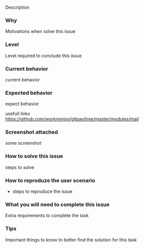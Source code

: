 Description 

### Why
Motivations when solve this issue

### Level
Level required to conclude this issue

### Current behavior
current behavior

### Expected behavior
expect behavior

usefull links
https://github.com/worknenjoy/gitpay/tree/master/modules/mail

### Screenshot attached
some screenshot

### How to solve this issue
steps to solve

### How to reproduze the user scenario

 - steps to reproduce the issue

### What you will need to complete this issue
Extra requirements to complete the task

### Tips
Important things to know to better find the solution for this task
